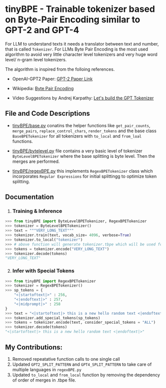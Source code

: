 # tinyBPE - Trainable tokenizer based on Byte-Pair Encoding similar to GPT-2 and GPT-4

For LLM to understand texts it needs a translator between text and number, that is called ```Tokenizer```. For LLMs Byte Pair Encoding is the most used algorithm to avoid very little character level tokenizers and very huge word level/ n-gram level tokenizers.

The algorithm is inspired from the folloing references.

* OpenAI-GPT2 Paper: [GPT-2 Paper Link](!https://d4mucfpksywv.cloudfront.net/better-language-models/language_models_are_unsupervised_multitask_learners.pdf)

* Wikipedia: [Byte Pair Encoding](!https://en.wikipedia.org/wiki/Byte_pair_encoding)

* Video Suggestions by Andrej Karpathy: [Let's build the GPT Tokenizer](!https://youtu.be/zduSFxRajkE?si=cNKo7AsE4iSppijW)


## File and Code Descriptions

* [tinyBPE/base.py](!https://github.com/avishekdas539/tinyBPE/blob/main/tinyBPE/base.py) conatins the helper functions like ```get_pair_counts```, ```merge_pairs```, ```replace_control_chars```, ```render_tokens``` and the base class ```BaseBPETokenizer``` for all tokenizers with ```to_local``` and ```from_loal``` functions.

* [tinyBPE/bytelevel.py](!https://github.com/avishekdas539/tinyBPE/blob/main/tinyBPE/bytelevel.py) file contains a very basic level of tokenizer ```ByteLevelBPETokenizer``` where the base splitting is byte level. Then the merges are performed.

* [tinyBPE/regexBPE.py](!https://github.com/avishekdas539/tinyBPE/blob/main/tinyBPE/regexBPE.py) this implements ```RegexBPETokenizer``` class which incorporates ```Regular Expressions``` for initial splittingg to optimize token splitting.


## Documentation
1. ### Training & Inference
```python
>>> from tinyBPE import ByteLevelBPETokenizer, RegexBPETokenizer
>>> tokenizer = ByteLevelBPETokenizer()
>>> text = """VERY_LONG_TEXT"""
>>> tokenizer.train(text, vocab_size= 4096, verbose=True)
>>> tokenizer.to_local("tokenizer") 
>>> # above function will generate tokenizer.tbpe which will be used for loading. tokenizer.vocab is a lossy version and will just for human interpretation
>>> tokens = tokenizer.encode("VERY_LONG_TEXT")
>>> tokenizer.decode(tokens)
"VERY_LONG_TEXT"
```
2. ### Infer with Special Tokens
```python
>>> from tinyBPE import RegexBPETokenizer
>>> tokenizer = RegexBPETokenizer()
>>> sp_tokens = {
    "<|startoftext|>" : 256,
    "<|endoftext|>" : 257,
    "<|midprompt|>" : 258
}
>>> text = "<|startoftext|> this is a new hello random text <|endoftext|>"
>>> tokenizer.add_special_tokens(sp_tokens)
>>> tokens = tokenizer.encode(text, consider_special_tokens = "ALL")
>>> tokenizer.decode(tokens)
"<|startoftext|> this is a new hello random text <|endoftext|>"
```


## My Contributions:
1. Removed repeatative function calls to one single call
2. Updated ```GPT2_SPLIT_PATTERN``` and ```GPT4_SPLIT_PATTERN``` to take care of multiple languages in ```regexBPE.py```
3. Updated ```to_local``` and ```from_local``` function by removing the dependency of order of merges in .tbpe file.  